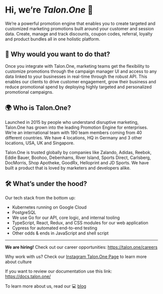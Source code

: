 # Hi, we’re _Talon.One_ 👋

We’re a powerful promotion engine that enables you to create targeted and customized marketing promotions built around your customer and session data. Create, manage and track discounts, coupon codes, referral, loyalty and product bundles all in one holistic platform. 

## 🤔 Why would you want to do that? 

Once you integrate with Talon.One, marketing teams get the flexibility to customize promotions through the campaign manager UI and access to any data linked to your businesses in real-time through the robust API. This enables our clients to drive customer engagement, grow their business and reduce promotional spend by deploying highly targeted and personalized promotional campaigns.

## 🌍​ Who is Talon.One?

Launched in 2015 by people who understand disruptive marketing, Talon.One has grown into the leading Promotion Engine for enterprises. We’re an international team with 190 team members coming from 40 different countries. We have 4 locations, HQ in Germany and 3 other locations, USA, UK and Singapore. 

Talon.One is trusted globally by companies like Zalando, Adidas, Reebok, Eddie Bauer, Boohoo, Debenhams, River Island, Sports Direct, Carlsberg, DocMorris, Shop Apotheke, GoodRx, Helloprint and JD Sports. We have built a product that is loved by marketers and developers alike.

## 🛠️​ What’s under the hood?

Our tech stack from the bottom up: 
  - Kubernetes running on Google Cloud 
  - PostgreSQL 
  - We use Go for our API, core logic, and internal tooling 
  - TypeScript, React, Redux, and CSS modules for our web application 
  - Cypress for automated end-to-end testing 
  - Other odds & ends in JavaScript and shell script

---

**We are hiring!** Check out our career opportunities: https://talon.one/careers

Why work with us? Check our [Instagram Talon.One Page](https://www.instagram.com/talon.one/) to learn more about culture

If you want to review our documentation use this link: https://docs.talon.one/

To learn more about us, read our 💻 [blog](https://www.talon.one/blog/research-and-development?page=1)